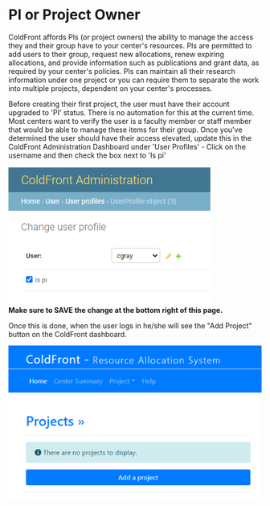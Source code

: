 # PI or Project Owner

ColdFront affords PIs (or project owners) the ability to manage the access they and their group have to your center's resources.  PIs are permitted to add users to their group, request new allocations, renew expiring allocations, and provide information such as publications and grant data, as required by your center's policies.  PIs can maintain all their research information under one project or you can require them to separate the work into multiple projects, dependent on your center's processes.  

Before creating their first project, the user must have their account upgraded to 'PI' status.  There is no automation for this at the current time.  Most centers want to verify the user is a faculty member or staff member that would be able to manage these items for their group.  Once you've determined the user should have their access elevated, update this in the ColdFront Administration Dashboard under 'User Profiles' -  Click on the username and then check the box next to 'Is pi'

![PI Status](../../images/pistatus.PNG)  
**Make sure to SAVE the change at the bottom right of this page.**

Once this is done, when the user logs in he/she will see the "Add Project" button on the ColdFront dashboard.

![NewPIProject](../../images/newpi.PNG)  
